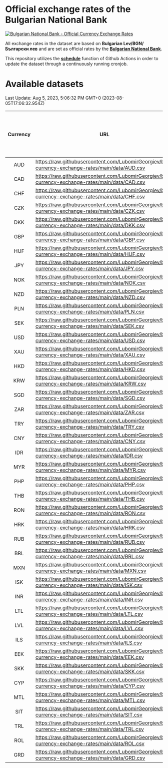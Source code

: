 # Official exchange rates of the Bulgarian National Bank

[![Bulgarian National Bank - Official Currency Exchange Rates](https://github.com/LubomirGeorgiev/bnb-currency-exchange-rates/actions/workflows/update-rates.yml/badge.svg?branch=main)](https://github.com/LubomirGeorgiev/bnb-currency-exchange-rates/actions/workflows/update-rates.yml)

All exchange rates in the dataset are based on **Bulgarian Lev/BGN/Български лев** and are set as official rates by the [**Bulgarian National Bank**](https://www.bnb.bg/Statistics/StExternalSector/StExchangeRates/StERForeignCurrencies/index.htm?toLang=_EN).

This repository utilizes the [**schedule**](https://docs.github.com/en/actions/reference/events-that-trigger-workflows) function of Github Actions in order to update the dataset through a continuously running cronjob.

# Available datasets

<!-- START LINKS (DO NOT EVER FU*ING DELETE THIS COMMENT FOR THE LOVE OF YOUR LIFE!!! IF YOU ARE CURIOS HOW IT WORKS, YOU CAN HAVE A LOOK AT ./src/updateReadme.ts) -->

Last Update: Aug 5, 2023, 5:06:32 PM GMT+0 (2023-08-05T17:06:32.954Z)

| Currency | URL                                                                                             | Number of records | Number of missing days that were filled in |
| :------: | ----------------------------------------------------------------------------------------------- | :---------------: | :----------------------------------------: |
|   AUD    | https://raw.githubusercontent.com/LubomirGeorgiev/bnb-currency-exchange-rates/main/data/AUD.csv |       8586        |                    2659                    |
|   CAD    | https://raw.githubusercontent.com/LubomirGeorgiev/bnb-currency-exchange-rates/main/data/CAD.csv |       8586        |                    2659                    |
|   CHF    | https://raw.githubusercontent.com/LubomirGeorgiev/bnb-currency-exchange-rates/main/data/CHF.csv |       8586        |                    2659                    |
|   CZK    | https://raw.githubusercontent.com/LubomirGeorgiev/bnb-currency-exchange-rates/main/data/CZK.csv |       8586        |                    2659                    |
|   DKK    | https://raw.githubusercontent.com/LubomirGeorgiev/bnb-currency-exchange-rates/main/data/DKK.csv |       8586        |                    2659                    |
|   GBP    | https://raw.githubusercontent.com/LubomirGeorgiev/bnb-currency-exchange-rates/main/data/GBP.csv |       8586        |                    2659                    |
|   HUF    | https://raw.githubusercontent.com/LubomirGeorgiev/bnb-currency-exchange-rates/main/data/HUF.csv |       8586        |                    2659                    |
|   JPY    | https://raw.githubusercontent.com/LubomirGeorgiev/bnb-currency-exchange-rates/main/data/JPY.csv |       8586        |                    2659                    |
|   NOK    | https://raw.githubusercontent.com/LubomirGeorgiev/bnb-currency-exchange-rates/main/data/NOK.csv |       8586        |                    2659                    |
|   NZD    | https://raw.githubusercontent.com/LubomirGeorgiev/bnb-currency-exchange-rates/main/data/NZD.csv |       8586        |                    2659                    |
|   PLN    | https://raw.githubusercontent.com/LubomirGeorgiev/bnb-currency-exchange-rates/main/data/PLN.csv |       8586        |                    2659                    |
|   SEK    | https://raw.githubusercontent.com/LubomirGeorgiev/bnb-currency-exchange-rates/main/data/SEK.csv |       8586        |                    2659                    |
|   USD    | https://raw.githubusercontent.com/LubomirGeorgiev/bnb-currency-exchange-rates/main/data/USD.csv |       8586        |                    2659                    |
|   XAU    | https://raw.githubusercontent.com/LubomirGeorgiev/bnb-currency-exchange-rates/main/data/XAU.csv |       8586        |                    2661                    |
|   HKD    | https://raw.githubusercontent.com/LubomirGeorgiev/bnb-currency-exchange-rates/main/data/HKD.csv |       8286        |                    2570                    |
|   KRW    | https://raw.githubusercontent.com/LubomirGeorgiev/bnb-currency-exchange-rates/main/data/KRW.csv |       8286        |                    2570                    |
|   SGD    | https://raw.githubusercontent.com/LubomirGeorgiev/bnb-currency-exchange-rates/main/data/SGD.csv |       8286        |                    2570                    |
|   ZAR    | https://raw.githubusercontent.com/LubomirGeorgiev/bnb-currency-exchange-rates/main/data/ZAR.csv |       8286        |                    2570                    |
|   TRY    | https://raw.githubusercontent.com/LubomirGeorgiev/bnb-currency-exchange-rates/main/data/TRY.csv |       6766        |                    2098                    |
|   CNY    | https://raw.githubusercontent.com/LubomirGeorgiev/bnb-currency-exchange-rates/main/data/CNY.csv |       6646        |                    2062                    |
|   IDR    | https://raw.githubusercontent.com/LubomirGeorgiev/bnb-currency-exchange-rates/main/data/IDR.csv |       6646        |                    2062                    |
|   MYR    | https://raw.githubusercontent.com/LubomirGeorgiev/bnb-currency-exchange-rates/main/data/MYR.csv |       6646        |                    2062                    |
|   PHP    | https://raw.githubusercontent.com/LubomirGeorgiev/bnb-currency-exchange-rates/main/data/PHP.csv |       6646        |                    2062                    |
|   THB    | https://raw.githubusercontent.com/LubomirGeorgiev/bnb-currency-exchange-rates/main/data/THB.csv |       6646        |                    2062                    |
|   RON    | https://raw.githubusercontent.com/LubomirGeorgiev/bnb-currency-exchange-rates/main/data/RON.csv |       6587        |                    2044                    |
|   HRK    | https://raw.githubusercontent.com/LubomirGeorgiev/bnb-currency-exchange-rates/main/data/HRK.csv |       6429        |                    1993                    |
|   RUB    | https://raw.githubusercontent.com/LubomirGeorgiev/bnb-currency-exchange-rates/main/data/RUB.csv |       6125        |                    1896                    |
|   BRL    | https://raw.githubusercontent.com/LubomirGeorgiev/bnb-currency-exchange-rates/main/data/BRL.csv |       5676        |                    1765                    |
|   MXN    | https://raw.githubusercontent.com/LubomirGeorgiev/bnb-currency-exchange-rates/main/data/MXN.csv |       5676        |                    1765                    |
|   ISK    | https://raw.githubusercontent.com/LubomirGeorgiev/bnb-currency-exchange-rates/main/data/ISK.csv |       5584        |                    1735                    |
|   INR    | https://raw.githubusercontent.com/LubomirGeorgiev/bnb-currency-exchange-rates/main/data/INR.csv |       5307        |                    1649                    |
|   LTL    | https://raw.githubusercontent.com/LubomirGeorgiev/bnb-currency-exchange-rates/main/data/LTL.csv |       5157        |                    1586                    |
|   LVL    | https://raw.githubusercontent.com/LubomirGeorgiev/bnb-currency-exchange-rates/main/data/LVL.csv |       4794        |                    1474                    |
|   ILS    | https://raw.githubusercontent.com/LubomirGeorgiev/bnb-currency-exchange-rates/main/data/ILS.csv |       4583        |                    1430                    |
|   EEK    | https://raw.githubusercontent.com/LubomirGeorgiev/bnb-currency-exchange-rates/main/data/EEK.csv |       4000        |                    1226                    |
|   SKK    | https://raw.githubusercontent.com/LubomirGeorgiev/bnb-currency-exchange-rates/main/data/SKK.csv |       2974        |                    916                     |
|   CYP    | https://raw.githubusercontent.com/LubomirGeorgiev/bnb-currency-exchange-rates/main/data/CYP.csv |       2906        |                    890                     |
|   MTL    | https://raw.githubusercontent.com/LubomirGeorgiev/bnb-currency-exchange-rates/main/data/MTL.csv |       2606        |                    801                     |
|   SIT    | https://raw.githubusercontent.com/LubomirGeorgiev/bnb-currency-exchange-rates/main/data/SIT.csv |       2544        |                    780                     |
|   TRL    | https://raw.githubusercontent.com/LubomirGeorgiev/bnb-currency-exchange-rates/main/data/TRL.csv |       1818        |                    559                     |
|   ROL    | https://raw.githubusercontent.com/LubomirGeorgiev/bnb-currency-exchange-rates/main/data/ROL.csv |       1699        |                    526                     |
|   GRD    | https://raw.githubusercontent.com/LubomirGeorgiev/bnb-currency-exchange-rates/main/data/GRD.csv |        359        |                    107                     |

<!-- END LINKS (DO NOT EVER FU*ING DELETE THIS COMMENT FOR THE LOVE OF YOUR LIFE!!! IF YOU ARE CURIOS HOW IT WORKS, YOU CAN HAVE A LOOK AT ./src/updateReadme.ts) -->
